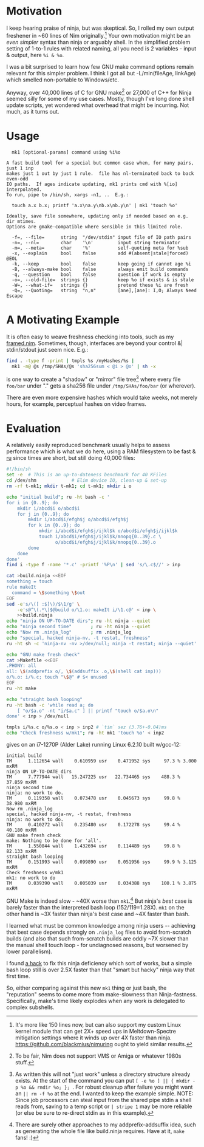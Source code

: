 Motivation
==========
I keep hearing praise of ninja, but was skeptical.  So, I rolled my own output
freshener in ~60 lines of Nim originally.[^1]  Your own motivation might be an
*even simpler* syntax than ninja or arguably shell.  In the simplified problem
setting of 1-to-1 rules with related naming, all you need is 2 variables - input
& output, here `%i & %o`.

I was a bit surprised to learn how few GNU make command options remain relevant
for this simpler problem.  I think I got all but -L/min(fileAge, linkAge) which
smelled non-portable to Windows/etc.

Anyway, over 40,000 lines of C for GNU make[^2] or 27,000 of C++ for Ninja
seemed silly for some of my use cases.  Mostly, though I've long done shell
update scripts, yet wondered what overhead that might be incurring.  Not much,
as it turns out.

Usage
=====
```
  mk1 [optional-params] command using %i%o

A fast build tool for a special but common case when, for many pairs, just 1 inp
makes just 1 out by just 1 rule.  file has nl-terminated back to back even-odd
IO paths.  If ages indicate updating, mk1 prints cmd with %[io] interpolated.
To run, pipe to /bin/sh, xargs -n1, ..  E.g.:

  touch a.x b.x; printf 'a.x\na.y\nb.x\nb.y\n' | mk1 'touch %o'

Ideally, save file somewhere, updating only if needed based on e.g. dir mtimes.
Options are gmake-compatible where sensible in this limited role.

  -f=, --file=      string  "/dev/stdin" input file of IO path pairs
  -n=, --nl=        char    '\n'         input string terminator
  -m=, --meta=      char    '%'          self-quoting meta for %sub
  -x, --explain     bool    false        add #(absent|stale|forced) @EOL
  -k, --keep        bool    false        keep going if cannot age %i
  -B, --always-make bool    false        always emit build commands
  -q, --question    bool    false        question if work is empty
  -o=, --old-file=  strings {}           keep %o if exists & is stale
  -W=, --what-if=   strings {}           pretend these %i are fresh
  -Q=, --Quoting=   string  "n,n"        [ane],[ane]: I,O; Always Need Escape
```

A Motivating Example
====================
It is often easy to weave freshness checking into tools, such as my
[framed.nim](https://github.com/c-blake/ndup/blob/main/framed.nim).  Sometimes,
though, interfaces are beyond your control &| stdin/stdout just seem nice. E.g.:
```sh
find . -type f -print | tmpls %s /myHashes/%s |
  mk1 -m@ @s /tmp/SHAs/@s 'sha256sum < @i > @o' | sh -x
```
is one way to create a "shadow" or "mirror" file tree[^3] where every file `foo/bar`
under "." gets a sha256 file under `/tmp/SHAs/foo/bar` (or wherever).

There are even more expensive hashes which would take weeks, not merely hours,
for example, perceptual hashes on video frames.

Evaluation
==========
A relatively easily reproduced benchmark usually helps to assess performance
which is what we do here, using a RAM filesystem to be fast & [ru](ru.md) since
times are short, but still doing 40,000 files:
```sh
#!/bin/sh
set -e  # This is an up-to-dateness benchmark for 40 KFiles
cd /dev/shm             # Elim device IO, clean-up & set-up
rm -rf t-mk1; mkdir t-mk1; cd t-mk1; mkdir i o

echo "initial build"; ru -ht bash -c '
for i in {0..9}; do
    mkdir i/abcd$i o/abcd$i
    for j in {0..9}; do
        mkdir i/abcd$i/efgh$j o/abcd$i/efgh$j
        for k in {0..9}; do
            mkdir i/abcd$i/efgh$j/ijkl$k o/abcd$i/efgh$j/ijkl$k
            touch i/abcd$i/efgh$j/ijkl$k/mnopq{0..39}.c \
                  o/abcd$i/efgh$j/ijkl$k/mnopq{0..39}.o
        done
    done
done'
find i -type f -name '*.c' -printf '%P\n' | sed 's/\.c$//' > inp

cat >build.ninja <<EOF
something = touch
rule makeIt
  command = \$something \$out
EOF
sed -e's/\([ :$]\)/$\1/g' \
    -e's@^\(.*\)$@build o/\1.o: makeIt i/\1.c@' < inp \
    >>build.ninja
echo "ninja ON UP-TO-DATE dirs"; ru -ht ninja --quiet
echo "ninja second time"       ; ru -ht ninja --quiet
echo "Now rm .ninja_log"       ; rm .ninja_log
echo "special, hacked ninja-nv, -t restat, freshness"
ru -ht sh -c 'ninja-nv -nv >/dev/null; ninja -t restat; ninja --quiet'

echo "GNU make fresh check"
cat >Makefile <<EOF
.PHONY: all
all: \$(addprefix o/, \$(addsuffix .o,\$(shell cat inp)))
o/%.o: i/%.c; touch "\$@" # $< unused
EOF
ru -ht make

echo "straight bash looping"
ru -ht bash -c 'while read a; do
    [ "o/$a.o" -nt "i/$a.c" ] || printf "touch o/$a.o\n"
done' < inp > /dev/null

tmpls i/%s.c o/%s.o < inp > inp2 # `tim` sez (3.76+-0.04)ms
echo "Check freshness w/mk1"; ru -ht mk1 'touch %o' < inp2
```
gives on an i7-1270P (Alder Lake) running Linux 6.2.10 built w/gcc-12:
```
initial build
TM      1.112654 wall    0.610959 usr    0.471952 sys     97.3 % 3.000 mxRM
ninja ON UP-TO-DATE dirs
TM      7.777944 wall   15.247225 usr   22.734465 sys    488.3 % 37.859 mxRM
ninja second time
ninja: no work to do.
TM      0.119358 wall    0.073478 usr    0.045673 sys     99.8 % 38.980 mxRM
Now rm .ninja_log
special, hacked ninja-nv, -t restat, freshness
ninja: no work to do.
TM      0.410272 wall    0.235480 usr    0.172278 sys     99.4 % 40.180 mxRM
GNU make fresh check
make: Nothing to be done for 'all'.
TM      1.550844 wall    1.432694 usr    0.114489 sys     99.8 % 82.133 mxRM
straight bash looping
TM      0.151993 wall    0.099890 usr    0.051956 sys     99.9 % 3.125 mxRM
Check freshness w/mk1
mk1: no work to do
TM      0.039390 wall    0.005039 usr    0.034388 sys    100.1 % 3.875 mxRM
```
GNU Make is indeed slow - ~40X worse than `mk1`.[^4]  But ninja's *best* case is
barely faster than the interpreted bash loop (152/119=1.28X).  `mk1` on the
other hand is ~3X faster than ninja's best case and ~4X faster than bash.

I learned what must be common knowledge among ninja users -- achieving that best
case depends strongly on `.ninja_log` files to avoid from-scratch builds (and
also that such from-scratch builds are oddly ~7X slower than the manual shell
touch loop - for undiagnosed reasons, but worsened by lower parallelism).

I found [a hack](
https://stackoverflow.com/questions/73058509/how-do-i-manually-populate-ninja-log-with-information-preventing-unnecesary-reb)
to fix this ninja deficiency which sort of works, but a simple bash loop still
is over 2.5X faster than that "smart but hacky" ninja way that first time.

So, either comparing against this new `mk1` thing or just bash, the "reputation"
seems to come more from make-slowness than Ninja-fastness.  Specifically, make's
time likely explodes when any work is delegated to complex subshells.

[^1]: It's more like 150 lines now, but can also support my custom Linux kernel
module that can get 2X+ speed ups in Meltdown-Spectre mitigation settings where
it winds up over 4X faster than ninja.  https://github.com/blackmius/nimuring
ought to yield similar results.

[^2]: To be fair, Nim does not support VMS or Amiga or whatever 1980s stuff.

[^3]: As written this will not "just work" unless a directory structure already
exists.  At the start of the command you can put `[ -e %o ] || { mkdir -p %o &&
rmdir %o; }; `.  For robust cleanup after failure you might want an `|| rm -f
%o` at the end.  I wanted to keep the example simple.
NOTE: Since job processors can steal input from the shared pipe stdin a shell
reads from, saving to a temp script or `| stripe 1` may be more reliable (or
else be sure to re-direct stdin as in this example).

[^4]: There are surely other approaches to my addprefix-addsuffix idea, such as
generating the whole file like build.ninja requires. Have at it, `make` fans! :)
